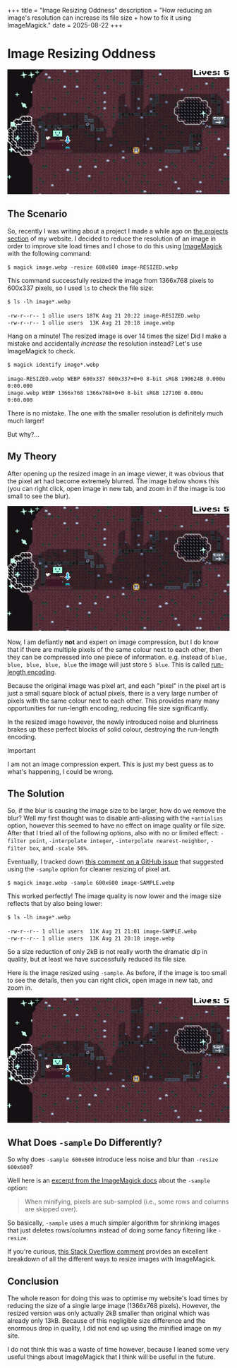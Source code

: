 +++
title = "Image Resizing Oddness"
description = "How reducing an image's resolution can increase its file size + how to fix it using ImageMagick."
date = 2025-08-22
+++

# Image Resizing Oddness

![Screenshot of a game I made recently](image.webp)

## The Scenario
So, recently I was writing about a project I made a while ago on [the projects section](/projects) of my website. I decided to reduce the resolution of an image in order to improve site load times and I chose to do this using [ImageMagick](https://imagemagick.org/) with the following command:

```
$ magick image.webp -resize 600x600 image-RESIZED.webp
```

This command successfully resized the image from 1366x768 pixels to 600x337 pixels, so I used `ls` to check the file size:

```
$ ls -lh image*.webp

-rw-r--r-- 1 ollie users 187K Aug 21 20:22 image-RESIZED.webp
-rw-r--r-- 1 ollie users  13K Aug 21 20:18 image.webp
```

Hang on a minute! The resized image is over 14 times the size! Did I make a mistake and accidentally *increase* the resolution instead? Let's use ImageMagick to check.

```
$ magick identify image*.webp

image-RESIZED.webp WEBP 600x337 600x337+0+0 8-bit sRGB 190624B 0.000u 0:00.000
image.webp WEBP 1366x768 1366x768+0+0 8-bit sRGB 12710B 0.000u 0:00.000
```

There is no mistake. The one with the smaller resolution is definitely much much larger!

But why?...

## My Theory
After opening up the resized image in an image viewer, it was obvious that the pixel art had become extremely blurred. The image below shows this (you can right click, open image in new tab, and zoom in if the image is too small to see the blur).

![Very blurry screenshot of a game I made recently](image-RESIZED.webp)

Now, I am defiantly **not** and expert on image compression, but I do know that if there are multiple pixels of the same colour next to each other, then they can be compressed into one piece of information. e.g. instead of `blue, blue, blue, blue, blue` the image will just store `5 blue`. This is called [run-length encoding](https://en.wikipedia.org/wiki/Run-length_encoding).

Because the original image was pixel art, and each "pixel" in the pixel art is just a small square block of actual pixels, there is a very large number of pixels with the same colour next to each other. This provides many many opportunities for run-length encoding, reducing file size significantly.

In the resized image however, the newly introduced noise and blurriness brakes up these perfect blocks of solid colour, destroying the run-length encoding.

> [!IMPORTANT]
> I am not an image compression expert. This is just my best guess as to what's
> happening, I could be wrong.

## The Solution
So, if the blur is causing the image size to be larger, how do we remove the blur? Well my first thought was to disable anti-aliasing with the `+antialias` option, however this seemed to have no effect on image quality or file size. After that I tried all of the following options, also with no or limited effect: `-filter point`, `-interpolate integer`, `-interpolate nearest-neighbor`, `-filter box`, and `-scale 50%`.

Eventually, I tracked down [this comment on a GitHub issue](https://github.com/ImageMagick/ImageMagick/discussions/6788#discussioncomment-7282750) that suggested using the `-sample` option for cleaner resizing of pixel art.

```
$ magick image.webp -sample 600x600 image-SAMPLE.webp
```

This worked perfectly! The image quality is now lower and the image size reflects that by also being lower:

```
$ ls -lh image*.webp

-rw-r--r-- 1 ollie users  11K Aug 21 21:01 image-SAMPLE.webp
-rw-r--r-- 1 ollie users  13K Aug 21 20:18 image.webp
```

So a size reduction of only 2kB is not really worth the dramatic dip in quality, but at least we have successfully reduced its file size.

Here is the image resized using `-sample`. As before, if the image is too small to see the details, then you can right click, open image in new tab, and zoom in.

![Properly resized screenshot of a game I made recently](image-SAMPLE.webp)

## What Does `-sample` Do Differently?
So why does `-sample 600x600` introduce less noise and blur than `-resize 600x600`?

Well here is an [excerpt from the ImageMagick docs](https://imagemagick.org/script/command-line-options.php?#sample) about the `-sample` option:

> When minifying, pixels are sub-sampled (i.e., some rows and columns are
> skipped over).

So basically, `-sample` uses a much simpler algorithm for shrinking images that just deletes rows/columns instead of doing some fancy filtering like `-resize`.

If you're curious, [this Stack Overflow comment](https://stackoverflow.com/a/13078621) provides an excellent breakdown of all the different ways to resize images with ImageMagick.

## Conclusion
The whole reason for doing this was to optimise my website's load times by reducing the size of a single large image (1366x768 pixels). However, the resized version was only actually 2kB smaller than original which was already only 13kB. Because of this negligible size difference and the enormous drop in quality, I did not end up using the minified image on my site.

I do not think this was a waste of time however, because I leaned some very useful things about ImageMagick that I think will be useful in the future.
